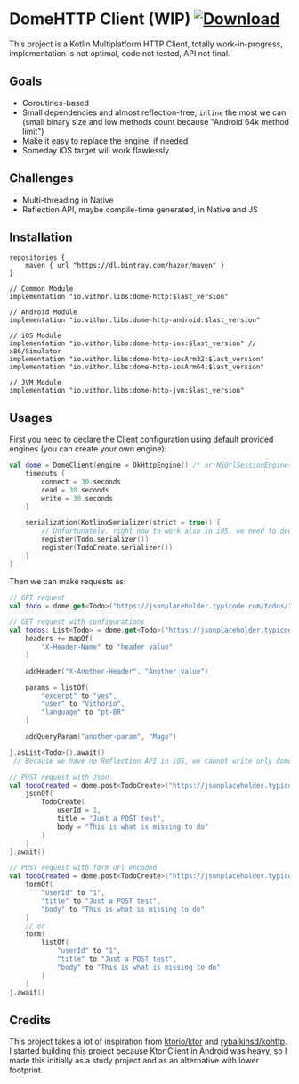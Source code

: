 # DomeHTTP Client (WIP) [ ![Download](https://api.bintray.com/packages/hazer/maven/DomeHTTP/images/download.svg) ](https://bintray.com/hazer/maven/DomeHTTP/_latestVersion)

This project is a Kotlin Multiplatform HTTP Client, totally work-in-progress, implementation is not optimal, code not tested, API not final.

## Goals
* Coroutines-based
* Small dependencies and almost reflection-free, `inline` the most we can
    (small binary size and low methods count because "Android 64k method limit")
* Make it easy to replace the engine, if needed
* Someday iOS target will work flawlessly

## Challenges
* Multi-threading in Native
* Reflection API, maybe compile-time generated, in Native and JS

## Installation

```
repositories {
    maven { url "https://dl.bintray.com/hazer/maven" }
}

// Common Module
implementation "io.vithor.libs:dome-http:$last_version"

// Android Module
implementation "io.vithor.libs:dome-http-android:$last_version"

// iOS Module
implementation "io.vithor.libs:dome-http-ios:$last_version" // x86/Simulator
implementation "io.vithor.libs:dome-http-iosArm32:$last_version"
implementation "io.vithor.libs:dome-http-iosArm64:$last_version"

// JVM Module
implementation "io.vithor.libs:dome-http-jvm:$last_version"
```

## Usages
First you need to declare the Client configuration using default provided engines (you can create your own engine):

```kotlin
val dome = DomeClient(engine = OkHttpEngine() /* or NSUrlSessionEngine() */) {
    timeouts {
        connect = 30.seconds
        read = 30.seconds
        write = 30.seconds
    }

    serialization(KotlinxSerializer(strict = true)) {
        // Unfortunately, right now to work also in iOS, we need to declare all Top Serializers manually.
        register(Todo.serializer())
        register(TodoCreate.serializer())
    }
}
```

Then we can make requests as:

```kotlin
// GET request
val todo = dome.get<Todo>("https://jsonplaceholder.typicode.com/todos/1").await(Dispatchers.IO)
```
```kotlin
// GET request with configurations
val todos: List<Todo> = dome.get<Todo>("https://jsonplaceholder.typicode.com/todos") {
    headers += mapOf(
        "X-Header-Name" to "header value"
    )

    addHeader("X-Another-Header", "Another value")

    params = listOf(
        "excerpt" to "yes",
        "user" to "Vithorio",
        "language" to "pt-BR"
    )

    addQueryParam("another-param", "Mage")

}.asList<Todo>().await()
 // Because we have no Reflection API in iOS, we cannot write only dome.get<List<Todo>> and work with Kotlinx.Serialization, that's why `asList` exists
```
```kotlin
// POST request with Json
val todoCreated = dome.post<TodoCreate>("https://jsonplaceholder.typicode.com/todos") {
    jsonOf(
        TodoCreate(
            userId = 1,
            title = "Just a POST test",
            body = "This is what is missing to do"
        )
    )
}.await()
```
```kotlin
// POST request with form url encoded
val todoCreated = dome.post<TodoCreate>("https://jsonplaceholder.typicode.com/todos") {
    formOf(
        "userId" to "1",
        "title" to "Just a POST test",
        "body" to "This is what is missing to do"
    )
    // or
    form(
        listOf(
            "userId" to "1",
            "title" to "Just a POST test",
            "body" to "This is what is missing to do"
        )
    )
}.await()
```

## Credits
This project takes a lot of inspiration from [ktorio/ktor](https://github.com/ktorio/ktor) and [rybalkinsd/kohttp](https://github.com/rybalkinsd/kohttp).
I started building this project because Ktor Client in Android was heavy, so I made this initially as a study project and as an alternative with lower footprint.
